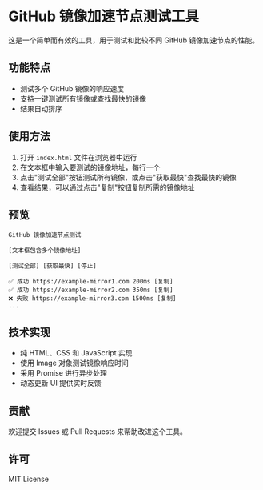 # GitHub 镜像加速节点测试工具

这是一个简单而有效的工具，用于测试和比较不同 GitHub 镜像加速节点的性能。

## 功能特点

- 测试多个 GitHub 镜像的响应速度
- 支持一键测试所有镜像或查找最快的镜像
- 结果自动排序

## 使用方法

1. 打开 `index.html` 文件在浏览器中运行
2. 在文本框中输入要测试的镜像地址，每行一个
3. 点击"测试全部"按钮测试所有镜像，或点击"获取最快"查找最快的镜像
4. 查看结果，可以通过点击"复制"按钮复制所需的镜像地址

## 预览

```
GitHub 镜像加速节点测试

[文本框包含多个镜像地址]

[测试全部] [获取最快] [停止]

✅ 成功 https://example-mirror1.com 200ms [复制]
✅ 成功 https://example-mirror2.com 350ms [复制]
❌ 失败 https://example-mirror3.com 1500ms [复制]
...
```

## 技术实现

- 纯 HTML、CSS 和 JavaScript 实现
- 使用 Image 对象测试镜像响应时间
- 采用 Promise 进行异步处理
- 动态更新 UI 提供实时反馈

## 贡献

欢迎提交 Issues 或 Pull Requests 来帮助改进这个工具。

## 许可

MIT License
